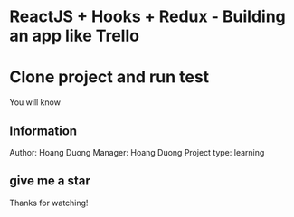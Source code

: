# ReactJS + Hooks + Redux - Building an app like Trello

# Clone project and  run test
You will know 

## Information

Author: Hoang Duong
Manager: Hoang Duong
Project type: learning

## give me a star
Thanks for watching!
